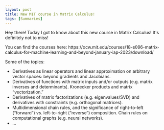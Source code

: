```yaml
---
layout: post
title: New MIT course in Matrix Calculus!
tags: [Summaries]
---
```


<p>Hey there! Today I got to know about this new course in Matrix Calculus! It's definitely not to miss!</p>
<p>You can find the courses here: https://ocw.mit.edu/courses/18-s096-matrix-calculus-for-machine-learning-and-beyond-january-iap-2023/download/ </p>
<p>Some of the topics:</p>
<ul>
  <li>Derivatives as linear operators and linear approximation on arbitrary vector spaces: beyond gradients and Jacobians.</li>
  <li>Derivatives of functions with matrix inputs and/or outputs (e.g. matrix inverses and determinants). Kronecker products and matrix “vectorization.”</li>
  <li>Derivatives of matrix factorizations (e.g. eigenvalues/SVD) and derivatives with constraints (e.g. orthogonal matrices).</li>
  <li>Multidimensional chain rules, and the significance of right-to-left (“forward”) vs. left-to-right (“reverse”) composition. Chain rules on computational graphs (e.g. neural networks).</li>
  <li>...</li>
</ul>
